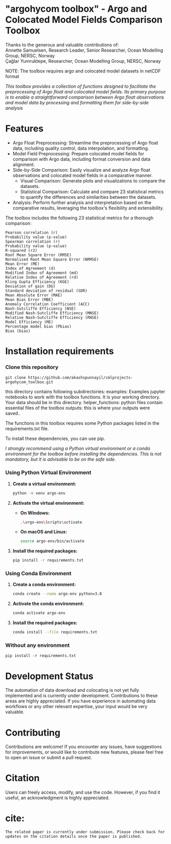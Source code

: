 # "argohycom toolbox" - Argo and Colocated Model Fields Comparison Toolbox


Thanks to the generous and valuable contributions of:  
Annette Samuelsen, Research Leader, Senior Researcher, Ocean Modelling Group, NERSC, Norway  
Çağlar Yumruktepe, Researcher, Ocean Modelling Group, NERSC, Norway


NOTE: The toolbox requires argo and colocated model datasets in netCDF format


*This toolbox provides a collection of functions designed to facilitate the preprocessing of Argo float and colocated model fields. Its primary purpose is to enable a straightforward comparison between Argo float observations and model data by processing and formatting them for side-by-side analysis*


# Features

* Argo Float Preprocessing: Streamline the preprocessing of Argo float data, including quality control, data interpolation, and formatting.
* Model Field Preprocessing: Prepare colocated model fields for comparison with Argo data, including format conversion and data alignment.
* Side-by-Side Comparison: Easily visualize and analyze Argo float observations and colocated model fields in a comparative manner.
	* Visual Comparison: Generate plots and visualizations to compare the datasets.
	* Statistical Comparison: Calculate and compare 23 statistical metrics to quantify the differences and similarities between the datasets.
* Analysis: Perform further analysis and interpretation based on the comparative results, leveraging the toolbox's flexibility and extensibility.
    

The toolbox includes the following 23 statistical metrics for a thorough comparison:
    

```
Pearson correlation (r)
Probability value (p-value)
Spearman correlation (r)
Probability value (p-value)
R-squared (r2)
Root Mean Square Error (RMSE)
Normalised Root Mean Square Error (NRMSE)
Mean Error (ME)
Index of Agreement (d)
Modified Index of Agreement (md)
Relative Index of Agreement (rd)
Kling Gupta Efficiency (KGE)
Deviation of gain (DG)
Standard deviation of residual (SDR)
Mean Absolute Error (MAE)
Mean Bias Error (MBE)
Anomaly Correlation Coefficient (ACC)
Nash-Sutcliffe Efficiency (NSE)
Modified Nash-Sutcliffe Efficiency (MNSE)
Relative Nash-Sutcliffe Efficiency (RNSE)
Model Efficiency (ME)
Percentage model bias (Pbias)
Bias (bias)

```

# Installation requirements

### Clone this repository 

```
git clone https://github.com/akashspunnayil/cmlprojects-argohycom_toolbox.git
```
this directory contains following subdirectories:
examples: Examples jupyter notebooks to work with the toolbox functions. It is your working directory. Your data should be in this directory. 
helper_functions: python files contain essential files of the toolbox
outputs: this is where your outputs were saved..



The functions in this toolbox requires some Python packages listed in the requirements.txt file.

To install these dependencies, you can use pip.

*I strongly recommend using a Python virtual environment or a conda environment for the toolbox before installing the dependencies. This is not mandatory, but it is advisable to be on the safe side.*


### Using Python Virtual Environment

1. **Create a virtual environment:**
   ```bash
   python -m venv argo-env
   ```

2. **Activate the virtual environment:**

   - **On Windows:**
     ```bash
     .\argo-env\Scripts\activate
     ```

   - **On macOS and Linux:**
     ```bash
     source argo-env/bin/activate
     ```

3. **Install the required packages:**
   ```bash
   pip install -r requirements.txt
   ```

### Using Conda Environment

1. **Create a conda environment:**
   ```bash
   conda create --name argo-env python=3.8
   ```

2. **Activate the conda environment:**
   ```bash
   conda activate argo-env
   ```

3. **Install the required packages:**
   ```bash
   conda install --file requirements.txt
   ```
### Without any environment

```
pip install -r requirements.txt

```


# Development Status

The automation of data download and colocating is not yet fully implemented and is currently under development. Contributions to these areas are highly appreciated. If you have experience in automating data workflows or any other relevant expertise, your input would be very valuable.


# Contributing

Contributions are welcome! If you encounter any issues, have suggestions for improvements, or would like to contribute new features, please feel free to open an issue or submit a pull request. 


# Citation

Users can freely access, modify, and use the code. However, if you find it useful, an acknowledgment is highly appreciated.

# cite:
```
The related paper is currently under submission. Please check back for updates on the citation details once the paper is published.
```

